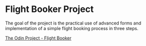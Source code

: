 # Flight Booker Project

<p>The goal of the project is the practical use of advanced forms and implementation of a simple flight booking process in three steps.</p>

<a href="https://www.theodinproject.com/lessons/ruby-on-rails-flight-booker">The Odin Project - Flight Booker</a>
